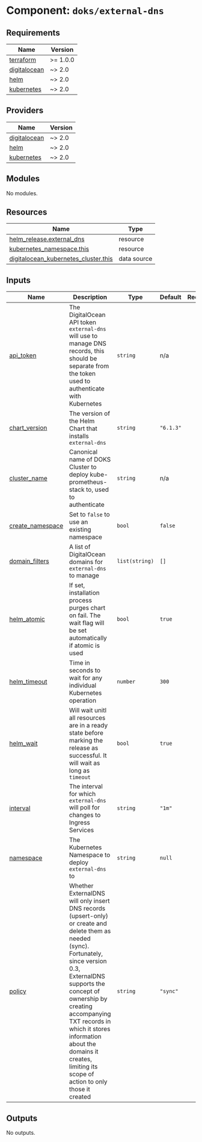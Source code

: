 # Component: `doks/external-dns`

<!-- BEGINNING OF PRE-COMMIT-TERRAFORM DOCS HOOK -->
## Requirements

| Name | Version |
|------|---------|
| <a name="requirement_terraform"></a> [terraform](#requirement\_terraform) | >= 1.0.0 |
| <a name="requirement_digitalocean"></a> [digitalocean](#requirement\_digitalocean) | ~> 2.0 |
| <a name="requirement_helm"></a> [helm](#requirement\_helm) | ~> 2.0 |
| <a name="requirement_kubernetes"></a> [kubernetes](#requirement\_kubernetes) | ~> 2.0 |

## Providers

| Name | Version |
|------|---------|
| <a name="provider_digitalocean"></a> [digitalocean](#provider\_digitalocean) | ~> 2.0 |
| <a name="provider_helm"></a> [helm](#provider\_helm) | ~> 2.0 |
| <a name="provider_kubernetes"></a> [kubernetes](#provider\_kubernetes) | ~> 2.0 |

## Modules

No modules.

## Resources

| Name | Type |
|------|------|
| [helm_release.external_dns](https://registry.terraform.io/providers/hashicorp/helm/latest/docs/resources/release) | resource |
| [kubernetes_namespace.this](https://registry.terraform.io/providers/hashicorp/kubernetes/latest/docs/resources/namespace) | resource |
| [digitalocean_kubernetes_cluster.this](https://registry.terraform.io/providers/digitalocean/digitalocean/latest/docs/data-sources/kubernetes_cluster) | data source |

## Inputs

| Name | Description | Type | Default | Required |
|------|-------------|------|---------|:--------:|
| <a name="input_api_token"></a> [api\_token](#input\_api\_token) | The DigitalOcean API token `external-dns` will use to manage DNS records, this should be separate from the token used to authenticate with Kubernetes | `string` | n/a | yes |
| <a name="input_chart_version"></a> [chart\_version](#input\_chart\_version) | The version of the Helm Chart that installs `external-dns` | `string` | `"6.1.3"` | no |
| <a name="input_cluster_name"></a> [cluster\_name](#input\_cluster\_name) | Canonical name of DOKS Cluster to deploy kube-prometheus-stack to, used to authenticate | `string` | n/a | yes |
| <a name="input_create_namespace"></a> [create\_namespace](#input\_create\_namespace) | Set to `false` to use an existing namespace | `bool` | `false` | no |
| <a name="input_domain_filters"></a> [domain\_filters](#input\_domain\_filters) | A list of DigitalOcean domains for `external-dns` to manage | `list(string)` | `[]` | no |
| <a name="input_helm_atomic"></a> [helm\_atomic](#input\_helm\_atomic) | If set, installation process purges chart on fail. The wait flag will be set automatically if atomic is used | `bool` | `true` | no |
| <a name="input_helm_timeout"></a> [helm\_timeout](#input\_helm\_timeout) | Time in seconds to wait for any individual Kubernetes operation | `number` | `300` | no |
| <a name="input_helm_wait"></a> [helm\_wait](#input\_helm\_wait) | Will wait unitl all resources are in a ready state before marking the release as successful. It will wait as long as `timeout` | `bool` | `true` | no |
| <a name="input_interval"></a> [interval](#input\_interval) | The interval for which `external-dns` will poll for changes to Ingress Services | `string` | `"1m"` | no |
| <a name="input_namespace"></a> [namespace](#input\_namespace) | The Kubernetes Namespace to deploy `external-dns` to | `string` | `null` | no |
| <a name="input_policy"></a> [policy](#input\_policy) | Whether ExternalDNS will only insert DNS records (upsert-only) or create and delete them as needed (sync).<br>Fortunately, since version 0.3, ExternalDNS supports the concept of ownership by creating accompanying TXT records in which it stores information about the domains it creates,<br>limiting its scope of action to only those it created | `string` | `"sync"` | no |

## Outputs

No outputs.
<!-- END OF PRE-COMMIT-TERRAFORM DOCS HOOK -->
